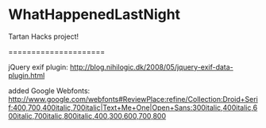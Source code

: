 WhatHappenedLastNight
=====================

Tartan Hacks project!

=====================

jQuery exif plugin: http://blog.nihilogic.dk/2008/05/jquery-exif-data-plugin.html

added Google Webfonts: http://www.google.com/webfonts#ReviewPlace:refine/Collection:Droid+Serif:400,700,400italic,700italic|Text+Me+One|Open+Sans:300italic,400italic,600italic,700italic,800italic,400,300,600,700,800
